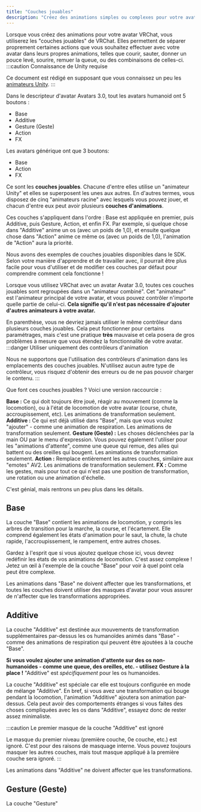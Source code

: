 ```yaml
---
title: "Couches jouables"
description: "Créez des animations simples ou complexes pour votre avatar VRChat"
---
```


Lorsque vous créez des animations pour votre avatar VRChat, vous utiliserez les "couches jouables" de VRChat. Elles permettent de séparer proprement certaines actions que vous souhaitez effectuer avec votre avatar dans leurs propres animations, telles que courir, sauter, donner un pouce levé, sourire, remuer la queue, ou des combinaisons de celles-ci.
:::caution Connaissance de Unity requise

Ce document est rédigé en supposant que vous connaissez un peu les [animateurs Unity](https://docs.unity3d.com/2019.4/Documentation/Manual/class-AnimatorController.html).
:::

Dans le descripteur d'avatar Avatars 3.0, tout les avatars humanoid ont 5 boutons :
- Base
- Additive
- Gesture (Geste)
- Action
- FX

Les avatars générique ont que 3 boutons:
- Base
- Action
- FX

Ce sont les **couches jouables**. Chacune d'entre elles utilise un "animateur Unity" et elles se superposent les unes aux autres. En d'autres termes, vous disposez de cinq "animateurs racine" avec lesquels vous pouvez jouer, et chacun d'entre eux peut avoir plusieurs **couches d'animations**.

Ces couches s'appliquent dans l'ordre : Base est appliquée en premier, puis Additive, puis Gesture, Action, et enfin FX. Par exemple, si quelque chose dans "Additive" anime un os (avec un poids de 1,0), et ensuite quelque chose dans "Action" anime ce même os (avec un poids de 1,0), l'animation de "Action" aura la priorité.

Nous avons des exemples de couches jouables disponibles dans le SDK. Selon votre manière d'apprendre et de travailler avec, il pourrait être plus facile pour vous d'utiliser et de modifier ces couches par défaut pour comprendre comment cela fonctionne !

Lorsque vous utilisez VRChat avec un avatar Avatar 3.0, toutes ces couches jouables sont regroupées dans un "animateur combiné". Cet "animateur" est l'animateur principal de votre avatar, et vous pouvez contrôler n'importe quelle partie de celui-ci. **Cela signifie qu'il n'est pas nécessaire d'ajouter d'autres animateurs à votre avatar.**

En parenthèse, vous ne devriez jamais utiliser le même contrôleur dans plusieurs couches jouables. Cela peut fonctionner pour certains paramétrages, mais c'est une pratique **très** mauvaise et cela posera de gros problèmes à mesure que vous étendez la fonctionnalité de votre avatar.
:::danger Utiliser uniquement des contrôleurs d'animation

Nous ne supportons que l'utilisation des contrôleurs d'animation dans les emplacements des couches jouables. N'utilisez aucun autre type de contrôleur, vous risquez d'obtenir des erreurs ou de ne pas pouvoir charger le contenu.
:::

Que font ces couches jouables ? Voici une version raccourcie :

**Base :** Ce qui doit toujours être joué, réagir au mouvement (comme la locomotion), ou à l'état de locomotion de votre avatar (course, chute, accroupissement, etc). Les animations de transformation seulement.
**Additive :** Ce qui est déjà utilisé dans "Base", mais que vous voulez "ajouter" - comme une animation de respiration. Les animations de transformation seulement.
**Gesture (Geste) :** Les choses déclenchées par la main OU par le menu d'expression. Vous pouvez également l'utiliser pour les "animations d'attente", comme une queue qui remue, des ailes qui battent ou des oreilles qui bougent. Les animations de transformation seulement.
**Action :** Remplace entièrement les autres couches, similaire aux "emotes" AV2. Les animations de transformation seulement.
**FX :** Comme les gestes, mais pour tout ce qui n'est pas une position de transformation, une rotation ou une animation d'échelle.

C'est génial, mais rentrons un peu plus dans les détails.

## Base

La couche "Base" contient les animations de locomotion, y compris les arbres de transition pour la marche, la course, et l'écartement. Elle comprend également les états d'animation pour le saut, la chute, la chute rapide, l'accroupissement, le rampement, entre autres choses.

Gardez à l'esprit que si vous ajoutez quelque chose ici, vous devrez redéfinir les états de vos animations de locomotion. C'est assez complexe ! Jetez un œil à l'exemple de la couche "Base" pour voir à quel point cela peut être complexe.

Les animations dans "Base" ne doivent affecter que les transformations, et toutes les couches doivent utiliser des masques d'avatar pour vous assurer de n'affecter que les transformations appropriées.

## Additive

La couche "Additive" est destinée aux mouvements de transformation supplémentaires par-dessus les os humanoïdes animés dans "Base" - comme des animations de respiration qui peuvent être ajoutées à la couche "Base".

**Si vous voulez ajouter une animation d'attente sur des os non-humanoides - comme une queue, des oreilles, etc. - utilisez Gesture à la place !** "Additive" est *spécifiquement* pour les os humanoides.

La couche "Additive" est spéciale car elle est toujours configurée en mode de mélange "Additive". En bref, si vous avez une transformation qui bouge pendant la locomotion, l'animation "Additive" ajoutera son animation par-dessus. Cela peut avoir des comportements étranges si vous faites des choses compliquées avec les os dans "Additive", essayez donc de rester assez minimaliste.

:::caution Le premier masque de la couche "Additive" est ignoré

Le masque du premier niveau (première couche, 0e couche, etc.) est ignoré. C'est pour des raisons de masquage interne. Vous pouvez toujours masquer les autres couches, mais tout masque appliqué à la première couche sera ignoré.
:::

Les animations dans "Additive" ne doivent affecter que les transformations.

## Gesture (Geste)

La couche "Gesture"